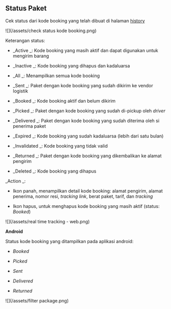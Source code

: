 ## Status Paket

Cek status dari kode booking yang telah dibuat di halaman [history](https://paket.id/book/history)

![](/assets/check status kode booking.png)

Keterangan status:

* _Active _: Kode booking yang masih aktif dan dapat digunakan untuk mengirim barang

* _Inactive _: Kode booking yang dihapus dan kadaluarsa

* _All _: Menampilkan semua kode booking

* _Sent _: Paket dengan kode booking yang sudah dikirim ke vendor logistik

* _Booked _: Kode booking aktif dan belum dikirim

* _Picked _: Paket dengan kode booking yang sudah di-pickup oleh _driver_

* _Delivered _: Paket dengan kode booking yang sudah diterima oleh si penerima paket

* _Expired _: Kode booking yang sudah kadaluarsa \(lebih dari satu bulan\)

* _Invalidated _: Kode booking yang tidak valid

* _Returned _: Paket dengan kode booking yang dikembalikan ke alamat pengirim

* _Deleted _: Kode booking yang dihapus

_Action _:

* Ikon panah, menampilkan detail kode booking: alamat pengirim, alamat penerima, nomor resi, _tracking link_, berat paket, tarif, dan _tracking_

* Ikon hapus, untuk menghapus kode booking yang masih aktif \(status: _Booked_\)

![](/assets/real time tracking - web.png)

**Android**

Status kode booking yang ditampilkan pada aplikasi android:

* _Booked_

* _Picked_

* _Sent_

* _Delivered_

* _Returned_

![](/assets/filter package.png)

